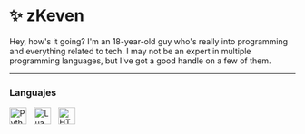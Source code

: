 # ✨ zKeven

Hey, how's it going? I'm an 18-year-old guy who's really into programming and everything related to tech. I may not be an expert in multiple programming languages, but I've got a good handle on a few of them.

---
### Languajes
<img align="left" alt="Python" width="30px" style="padding-right:10px;" src="https://cdn.jsdelivr.net/gh/devicons/devicon/icons/python/python-original.svg"/>
<img align="left" alt="Lua" width="30px" style="padding-right:10px;" src="https://cdn.jsdelivr.net/gh/devicons/devicon/icons/lua/lua-original.svg"/>
<img align="left" alt="HTML" width="30px" style="padding-right:10px;" src="https://cdn.jsdelivr.net/gh/devicons/devicon/icons/html/html-original.svg"/>
